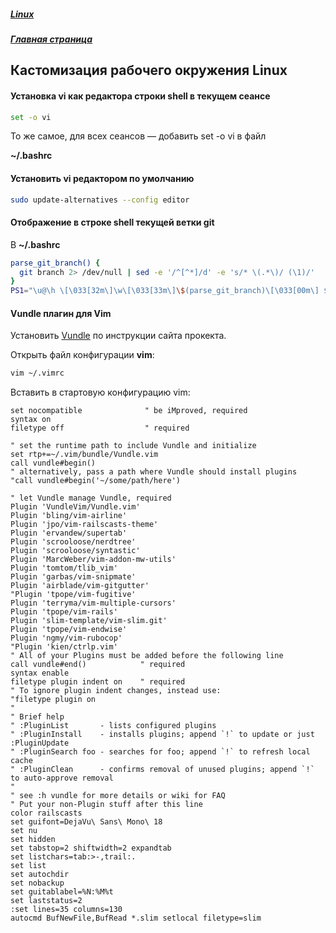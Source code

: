 ##### [Linux](index.md)
##### [Главная страница](../index.md)
## Кастомизация рабочего окружения Linux
#### Установка vi как редактора строки shell в текущем сеансе

```bash
set -o vi
```
То же самое, для всех сеансов — добавить set -o vi в файл

**~/.bashrc**
#### Установить vi редактором по умолчанию
```bash
sudo update-alternatives --config editor
```
#### Отображение в строке shell текущей ветки git
В **~/.bashrc**
```bash
parse_git_branch() {
  git branch 2> /dev/null | sed -e '/^[^*]/d' -e 's/* \(.*\)/ (\1)/'
}
PS1="\u@\h \[\033[32m\]\w\[\033[33m\]\$(parse_git_branch)\[\033[00m\] $ "
```
#### Vundle плагин для Vim
Установить [Vundle](https://github.com/VundleVim/Vundle.vim) по инструкции сайта прокекта.

Открыть файл конфигурации **vim**:
```bash
vim ~/.vimrc
```
Вставить в стартовую конфигурацию vim:
```vi
set nocompatible              " be iMproved, required
syntax on
filetype off                  " required

" set the runtime path to include Vundle and initialize
set rtp+=~/.vim/bundle/Vundle.vim
call vundle#begin()
" alternatively, pass a path where Vundle should install plugins
"call vundle#begin('~/some/path/here')

" let Vundle manage Vundle, required
Plugin 'VundleVim/Vundle.vim'
Plugin 'bling/vim-airline'
Plugin 'jpo/vim-railscasts-theme'
Plugin 'ervandew/supertab'
Plugin 'scrooloose/nerdtree'
Plugin 'scrooloose/syntastic'
Plugin 'MarcWeber/vim-addon-mw-utils'
Plugin 'tomtom/tlib_vim'
Plugin 'garbas/vim-snipmate'
Plugin 'airblade/vim-gitgutter'
"Plugin 'tpope/vim-fugitive'
Plugin 'terryma/vim-multiple-cursors'
Plugin 'tpope/vim-rails'
Plugin 'slim-template/vim-slim.git'
Plugin 'tpope/vim-endwise'
Plugin 'ngmy/vim-rubocop'
"Plugin 'kien/ctrlp.vim'
" All of your Plugins must be added before the following line
call vundle#end()            " required
syntax enable
filetype plugin indent on    " required
" To ignore plugin indent changes, instead use:
"filetype plugin on
"
" Brief help
" :PluginList       - lists configured plugins
" :PluginInstall    - installs plugins; append `!` to update or just :PluginUpdate
" :PluginSearch foo - searches for foo; append `!` to refresh local cache
" :PluginClean      - confirms removal of unused plugins; append `!` to auto-approve removal
"
" see :h vundle for more details or wiki for FAQ
" Put your non-Plugin stuff after this line
color railscasts
set guifont=DejaVu\ Sans\ Mono\ 18
set nu
set hidden
set tabstop=2 shiftwidth=2 expandtab
set listchars=tab:>-,trail:.
set list
set autochdir
set nobackup
set guitablabel=%N:%M%t
set laststatus=2
:set lines=35 columns=130
autocmd BufNewFile,BufRead *.slim setlocal filetype=slim
```
